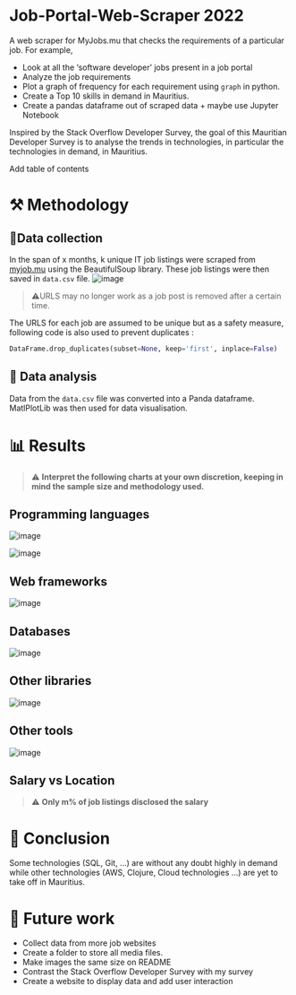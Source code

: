 # Job-Portal-Web-Scraper 2022
A web scraper for MyJobs.mu that checks the requirements of a particular job. For example, 
  - Look at all the ‘software developer’ jobs present in a job portal
  -  Analyze the job requirements 
  -  Plot a graph of frequency for each requirement using `graph` in python. 
  - Create a Top 10 skills in demand in Mauritius.
  - Create a pandas dataframe out of scraped data + maybe  use Jupyter Notebook

Inspired by the Stack Overflow Developer Survey, the goal of this Mauritian Developer Survey is to analyse the trends in technologies, in particular the technologies  in demand, in Mauritius.


Add table of contents
#  ⚒️ Methodology #

## 📝Data collection ##
In the span of x months, k unique IT job listings were scraped from [myjob.mu](https://www.myjob.mu/) using the BeautifulSoup library. These job listings were then saved in `data.csv` file.
![image](https://user-images.githubusercontent.com/65414576/167564657-213f37f0-bf25-4dbc-9ea0-21e39062e2bb.png)
> ⚠️URLS may no longer work as a job post is removed after a certain time. 

The URLS for each job are assumed to be unique but as a safety measure, following code is also used to prevent duplicates :
```python
DataFrame.drop_duplicates(subset=None, keep='first', inplace=False)
```

## 🔎 Data analysis ##
Data from the `data.csv` file was converted into a Panda dataframe. MatlPlotLib was then used for data visualisation.

# 📊 Results #
> ⚠️ **Interpret the following charts at your own discretion, keeping in mind the sample size and methodology used.**
> 
## Programming languages ## 
![image](https://user-images.githubusercontent.com/65414576/167336656-88849cb5-5529-494f-b495-a66a19e49bda.png)

![image](https://user-images.githubusercontent.com/65414576/167250513-31366d46-050b-40a8-ad3f-eadee5b45796.png)

## Web frameworks ##
![image](https://user-images.githubusercontent.com/65414576/167336522-59ef6c94-a46e-4dad-b8d9-e64e27f72d8c.png)

## Databases ##
![image](https://user-images.githubusercontent.com/65414576/167336593-e78bcf0d-8cb0-4745-8ca9-88069add29ba.png)

## Other libraries ##
![image](https://user-images.githubusercontent.com/65414576/167336578-879767b2-c77f-4df4-8589-db4cf9cafb96.png)

## Other tools ##
![image](https://user-images.githubusercontent.com/65414576/167336555-67b0ccff-e8e6-4e6c-af54-5f43b6916167.png)

## Salary vs Location ##
> ⚠️ **Only m% of job listings disclosed the salary**

# 🎊 Conclusion #
Some technologies (SQL, Git, ...) are without any doubt highly in demand while other technologies (AWS, Clojure, Cloud technologies ...) are yet to take off in Mauritius. 
# 🔮 Future work #
- Collect data from more job websites
- Create a folder to store all media files.
- Make images the same size on README
- Contrast the Stack Overflow Developer Survey with my survey
- Create a website to display data and add user interaction 
